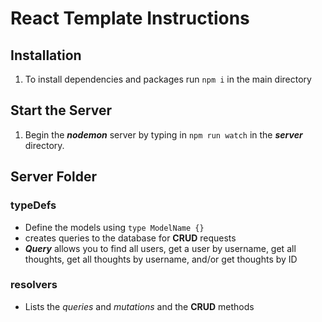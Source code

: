 # React Template Instructions

## Installation
1. To install dependencies and packages run `npm i` in the main directory 


## Start the Server
1. Begin the _**nodemon**_ server by typing in `npm run watch` in the _**server**_ directory.

## Server Folder
### typeDefs
- Define the models using `type ModelName {}`
- creates queries to the database for **CRUD** requests
- _**Query**_ allows you to find all users, get a user by username, get all thoughts, get all thoughts by username, and/or get thoughts by ID

### resolvers
- Lists the *queries* and *mutations* and the **CRUD** methods
